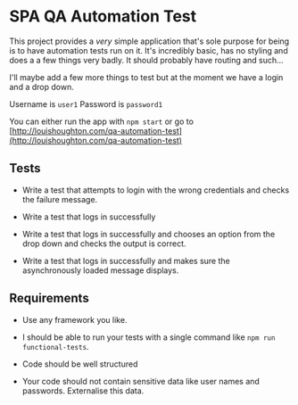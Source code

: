 # SPA QA Automation Test

This project provides a *very* simple application that's sole purpose for being is to
have automation tests run on it. It's incredibly basic, has no styling and does a a
few things very badly. It should probably have routing and such...

I'll maybe add a few more things to test but at the moment we have a login and a drop down.

Username is `user1`
Password is `password1`

You can either run the app with `npm start` or go to 
[http://louishoughton.com/qa-automation-test](http://louishoughton.com/qa-automation-test)

## Tests

* Write a test that attempts to login with the wrong credentials and checks the failure 
message.

* Write a test that logs in successfully 

* Write a test that logs in successfully and chooses an option from the drop down and
checks the output is correct.

* Write a test that logs in successfully and makes sure the asynchronously loaded message
displays.

## Requirements

* Use any framework you like.

* I should be able to run your tests with a single command like `npm run functional-tests`.

* Code should be well structured

* Your code should not contain sensitive data like user names and passwords. Externalise
this data.
